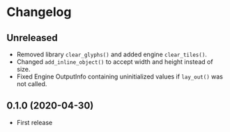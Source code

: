 # Changelog

## Unreleased

* Removed library `clear_glyphs()` and added engine `clear_tiles()`.
* Changed `add_inline_object()` to accept width and height instead of size.
* Fixed Engine OutputInfo containing uninitialized values if `lay_out()` was not called.

## 0.1.0 (2020-04-30)

* First release
